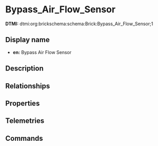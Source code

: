 # Bypass_Air_Flow_Sensor
**DTMI:** dtmi:org:brickschema:schema:Brick:Bypass_Air_Flow_Sensor;1
## Display name
- **en:** Bypass Air Flow Sensor
## Description
## Relationships
## Properties
## Telemetries
## Commands
